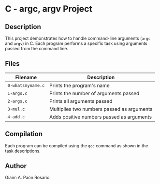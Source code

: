 # C - argc, argv Project

## Description
This project demonstrates how to handle command-line arguments (`argc` and `argv`) in C. Each program performs a specific task using arguments passed from the command line.

## Files
| Filename         | Description                                      |
|------------------|--------------------------------------------------|
| `0-whatsmyname.c`| Prints the program's name                        |
| `1-args.c`       | Prints the number of arguments passed            |
| `2-args.c`       | Prints all arguments passed                      |
| `3-mul.c`        | Multiplies two numbers passed as arguments       |
| `4-add.c`        | Adds positive numbers passed as arguments        |

## Compilation
Each program can be compiled using the `gcc` command as shown in the task descriptions.

## Author
Giann A. Paón Rosario

